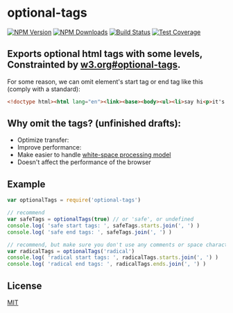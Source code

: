 # optional-tags

[![NPM Version][npm-image]][npm-url]
[![NPM Downloads][downloads-image]][downloads-url]
[![Build Status][travis-image]][travis-url]
[![Test Coverage][coveralls-image]][coveralls-url]

## Exports optional html tags with some levels, Constrainted by [w3.org#optional-tags](http://www.w3.org/html/wg/drafts/html/master/syntax.html#optional-tags).

For some reason, we can omit element's start tag or end tag like this (comply with a standard):

```html
<!doctype html><html lang="en"><link><base><body><ul><li>say hi<p>it's all we need</ul>
```

## Why omit the tags? (unfinished drafts):
- Optimize transfer: 
- Improve performance: 
- Make easier to handle [white-space processing model](http://www.w3.org/TR/2013/WD-css-text-3-20131010/#white-space-rules)
- Doesn't affect the performance of the browser

## Example

```js
var optionalTags = require('optional-tags')

// recommend
var safeTags = optionalTags(true) // or 'safe', or undefined
console.log( 'safe start tags: ', safeTags.starts.join(', ') )
console.log( 'safe end tags: ', safeTags.join(', ') )

// recommend, but make sure you don't use any comments or space character
var radicalTags = optionalTags('radical')
console.log( 'radical start tags: ', radicalTags.starts.join(', ') )
console.log( 'radical end tags: ', radicalTags.ends.join(', ') )
```

## License

[MIT](LICENSE)

[npm-image]: https://img.shields.io/npm/v/optional-tags.svg?style=flat
[npm-url]: https://npmjs.org/package/optional-tags
[travis-image]: https://travis-ci.org/cutsin/optional-tags.svg
[travis-url]: https://travis-ci.org/cutsin/optional-tags
[coveralls-image]: https://img.shields.io/coveralls/cutsin/optional-tags.svg?style=flat
[coveralls-url]: https://coveralls.io/r/cutsin/optional-tags
[downloads-image]: https://img.shields.io/npm/dm/optional-tags.svg?style=flat
[downloads-url]: https://npmjs.org/package/optional-tags

